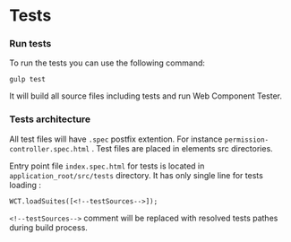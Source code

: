 # Tests

### Run tests

To run the tests you can use the following command:

```text
gulp test
```

It will build all source files including tests and run Web Component Tester.

### Tests architecture

All test files will have `.spec`  postfix extention. For instance `permission-controller.spec.html` . Test files are placed in elements src directories.

Entry point file `index.spec.html`  for tests is located in `application_root/src/tests` directory. It has only single line for tests loading :

```text
WCT.loadSuites([<!--testSources-->]);
```

`<!--testSources-->` comment will be replaced with resolved tests pathes during build process.

